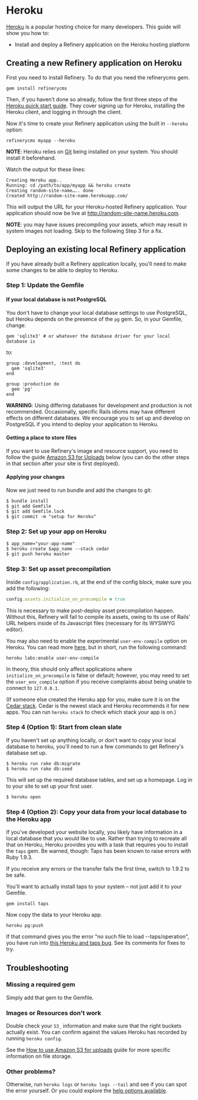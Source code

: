 # Heroku

[Heroku](http://heroku.com) is a popular hosting choice for many developers. This guide will show you how to:

* Install and deploy a Refinery application on the Heroku hosting platform

## Creating a new Refinery application on Heroku

First you need to install Refinery. To do that you need the refinerycms gem.

```shell
gem install refinerycms
```

Then, if you haven't done so already, follow the first three steps of the [Heroku quick start guide](https://devcenter.heroku.com/articles/quickstart). They cover signing up for Heroku, installing the Heroku client, and
logging in through the client.

Now it's time to create your Refinery application using the built in `--heroku` option:

```shell
refinerycms myapp --heroku
```

__NOTE__: Heroku relies on [Git](http://git-scm.com/download) being installed on your system. You should install it beforehand.

Watch the output for these lines:

```shell
Creating Heroku app..
Running: cd /path/to/app/myapp && heroku create
Creating random-site-name….. done
Created http://random-site-name.herokuapp.com/
```

This will output the URL for your Heroku-hosted Refinery application. Your application should now be live at <http://random-site-name.heroku.com>.

__NOTE__: you may have issues precompiling your assets, which may result in system images not loading. Skip to the following Step 3 for a fix.

## Deploying an existing local Refinery application

If you have already built a Refinery application locally, you'll need to make some changes to be able to deploy to Heroku.

### Step 1: Update the Gemfile

#### If your local database is not PostgreSQL

You don't have to change your local database settings to use PostgreSQL, but Heroku depends on the presence of the `pg` gem. So, in your Gemfile, change:

```shell
gem 'sqlite3' # or whatever the database driver for your local database is
```

to:

```shell
group :development, :test do
  gem 'sqlite3'
end

group :production do
  gem 'pg'
end
```

__WARNING__: Using differing databases for development and production is not recommended. Occasionally, specific Rails idioms may have different effects on different databases. We encourage you to set up and develop on PostgreSQL if you intend to deploy your application to Heroku.

#### Getting a place to store files

If you want to use Refinery's image and resource support, you need to follow the guide [Amazon S3 for Uploads](/guides/amazon-s3-for-uploads) below (you can do the other steps in that section after your site is first
deployed).

#### Applying your changes

Now we just need to run bundle and add the changes to git:

```shell
$ bundle install
$ git add Gemfile
$ git add Gemfile.lock
$ git commit -m "setup for Heroku"
```

### Step 2: Set up your app on Heroku

```shell
$ app_name="your-app-name"
$ heroku create $app_name --stack cedar
$ git push heroku master
```

### Step 3: Set up asset precompilation

Inside `config/application.rb`, at the end of the config block, make sure you add the following:

```ruby
config.assets.initialize_on_precompile = true
```

This is necessary to make post-deploy asset precompilation happen. Without this, Refinery will fail to compile its assets, owing to its use of Rails' URL helpers inside of its Javascript files (necessary for its WYSIWYG editor).

You may also need to enable the experimental `user-env-compile` option on Heroku. You can read more [here](https://devcenter.heroku.com/articles/labs-user-env-compile), but in short, run the following command:

```shell
heroku labs:enable user-env-compile
```

In theory, this should only affect applications where `initialize_on_precompile` is false or default; however, you may need to set the `user_env_compile` option if you receive complaints about being unable to connect to `127.0.0.1`.

(If someone else created the Heroku app for you, make sure it is on the [Cedar stack](https://devcenter.heroku.com/articles/cedar). Cedar is the newest stack and Heroku recommends it for new apps. You can run `heroku stack` to check which stack your app is on.)

### Step 4 (Option 1): Start from clean slate

If you haven't set up anything locally, or don't want to copy your local database to heroku, you'll need to run a few commands to get Refinery's database set up.

```shell
$ heroku run rake db:migrate
$ heroku run rake db:seed
```

This will set up the required database tables, and set up a homepage. Log in to your site to set up your first user.

```shell
$ heroku open
```

### Step 4 (Option 2): Copy your data from your local database to the Heroku app

If you've developed your website locally, you likely have information in a local database that you would like to use. Rather than trying to recreate all that on Heroku, Heroku provides you with a task that requires you to install the `taps` gem. Be warned, though: Taps has been known to raise errors with Ruby 1.9.3.

If you receive any errors or the transfer fails the first time, switch to 1.9.2 to be safe.

You'll want to actually install taps to your system – not just add it to your Gemfile.

```shell
gem install taps
```

Now copy the data to your Heroku app.

```shell
heroku pg:push
```

If that command gives you the error "no such file to load --taps/operation", you have run into
[this Heroku and taps bug](https://github.com/heroku/heroku/issues/69). See its comments for fixes to try.

## Troubleshooting

### Missing a required gem

Simply add that gem to the Gemfile.

### Images or Resources don't work

Double check your `S3_` information and make sure that the right buckets actually exist. You can confirm against the values Heroku has recorded by running `heroku config`.

See the [How to use Amazon S3 for uploads](http://refinerycms.com/guides/amazon-s3-for-uploads) guide for more specific information on file storage.

### Other problems?

Otherwise, run `heroku logs` or `heroku logs --tail` and see if you can spot the error yourself. Or you could explore the [help options available](/guides/how-to-get-help).
